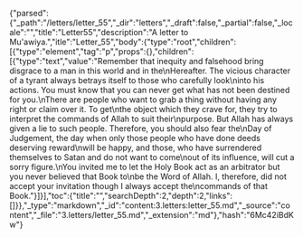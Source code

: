 {"parsed":{"_path":"/letters/letter_55","_dir":"letters","_draft":false,"_partial":false,"_locale":"","title":"Letter55","description":"A letter to Mu'awiya.","itle":"Letter_55","body":{"type":"root","children":[{"type":"element","tag":"p","props":{},"children":[{"type":"text","value":"Remember that inequity and falsehood bring disgrace to a man in this world and in the\nHereafter. The vicious character of a tyrant always betrays itself to those who carefully look\ninto his actions. You must know that you can never get what has not been destined for you.\nThere are people who want to grab a thing without having any right or claim over it. To get\nthe object which they crave for, they try to interpret the commands of Allah to suit their\npurpose. But Allah has always given a lie to such people. Therefore, you should also fear the\nDay of Judgement, the day when only those people who have done deeds deserving reward\nwill be happy, and those, who have surrendered themselves to Satan and do not want to come\nout of its influence, will cut a sorry figure.\nYou invited me to let the Holy Book act as an arbitrator but you never believed that Book to\nbe the Word of Allah. I, therefore, did not accept your invitation though I always accept the\ncommands of that Book."}]}],"toc":{"title":"","searchDepth":2,"depth":2,"links":[]}},"_type":"markdown","_id":"content:3.letters:letter_55.md","_source":"content","_file":"3.letters/letter_55.md","_extension":"md"},"hash":"6Mc42iBdKw"}